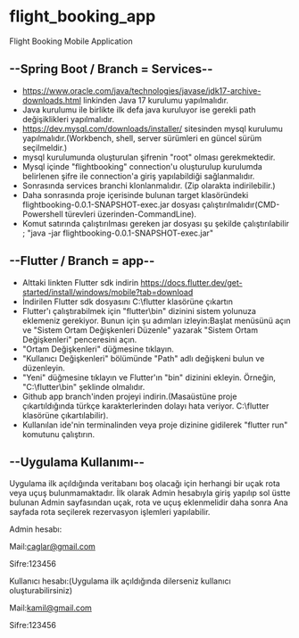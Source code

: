
# flight_booking_app
Flight Booking Mobile Application

--Spring Boot / Branch = Services--
-

- https://www.oracle.com/java/technologies/javase/jdk17-archive-downloads.html linkinden Java 17 kurulumu yapılmalıdır.
- Java kurulumu ile birlikte ilk defa java kuruluyor ise gerekli path değişiklikleri yapılmalıdır.
- https://dev.mysql.com/downloads/installer/ sitesinden mysql kurulumu yapılmalıdır.(Workbench, shell, server sürümleri en güncel sürüm seçilmeldir.)
- mysql kurulumunda oluşturulan şifrenin "root" olması gerekmektedir.
- Mysql içinde "flightbooking" connection'u oluşturulup kurulumda belirlenen şifre ile connection'a giriş yapılabildiği sağlanmalıdır.
- Sonrasında services branchi klonlanmalıdır. (Zip olarakta indirilebilir.)
- Daha sonrasında proje içerisinde bulunan target klasöründeki flightbooking-0.0.1-SNAPSHOT-exec.jar dosyası çalıştırılmalıdır(CMD-Powershell türevleri üzerinden-CommandLine).
- Komut satırında çalıştırılması gereken jar dosyası şu şekilde çalıştırılabilir ; "java -jar flightbooking-0.0.1-SNAPSHOT-exec.jar"



--Flutter / Branch = app--
-

- Alttaki linkten Flutter sdk indirin https://docs.flutter.dev/get-started/install/windows/mobile?tab=download
- İndirilen Flutter sdk dosyasını C:\flutter klasörüne çıkartın
- Flutter'ı çalıştırabilmek için "flutter\bin" dizinini sistem yolunuza eklemeniz gerekiyor. Bunun için şu adımları izleyin:Başlat menüsünü açın ve "Sistem Ortam Değişkenleri Düzenle" yazarak "Sistem Ortam Değişkenleri" penceresini açın.
- "Ortam Değişkenleri" düğmesine tıklayın.
- "Kullanıcı Değişkenleri" bölümünde "Path" adlı değişkeni bulun ve düzenleyin.
- "Yeni" düğmesine tıklayın ve Flutter'ın "bin" dizinini ekleyin. Örneğin, "C:\flutter\bin" şeklinde olmalıdır.
- Github app branch'inden projeyi indirin.(Masaüstüne proje çıkartıldığında türkçe karakterlerinden dolayı hata veriyor. C:\flutter klasörüne çıkartılabilir).
- Kullanılan ide'nin terminalinden veya proje dizinine gidilerek "flutter run" komutunu çalıştırın.

--Uygulama Kullanımı--
-

Uygulama ilk açıldığında veritabanı boş olacağı için herhangi bir uçak rota veya uçuş bulunmamaktadır. İlk olarak Admin hesabıyla giriş yapılıp sol üstte bulunan Admin sayfasından uçak, rota ve uçuş eklenmelidir daha sonra Ana sayfada rota seçilerek rezervasyon işlemleri yapılabilir.

Admin hesabı:

Mail:caglar@gmail.com

Sifre:123456

Kullanıcı hesabı:(Uygulama ilk açıldığında dilerseniz kullanıcı oluşturabilirsiniz)


Mail:kamil@gmail.com

Sifre:123456
